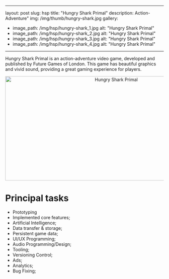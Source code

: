 
---
layout: post
slug: hsp
title: "Hungry Shark Primal"
description: Action-Adventure"
img: /img/thumb/hungry-shark.jpg
gallery:
 - image_path: /img/hsp/hungry-shark_1.jpg
   alt: "Hungry Shark Primal"
 - image_path: /img/hsp/hungry-shark_2.jpg
   alt: "Hungry Shark Primal"
 - image_path: /img/hsp/hungry-shark_3.jpg
   alt: "Hungry Shark Primal"
 - image_path: /img/hsp/hungry-shark_4.jpg
   alt: "Hungry Shark Primal"

---

Hungry Shark Primal is an action-adventure video game, developed and published by Future Games of London. This game has beautiful graphics and vivid sound, providing a great gaming experience for players.

<p style="text-align:center"><img src="img\hsp\hsp-gameplay.gif" alt="Hungry Shark Primal" style="width:690px;height:332px;"></p>

# Principal tasks
- Prototyping
- Implemented core features;
- Artificial Intelligence;
- Data transfer & storage;
- Persistent game data;
- UI/UX Programming;
- Audio Programming/Design;
- Tooling;
- Versioning Control;
- Ads;
- Analytics;
- Bug Fixing;
